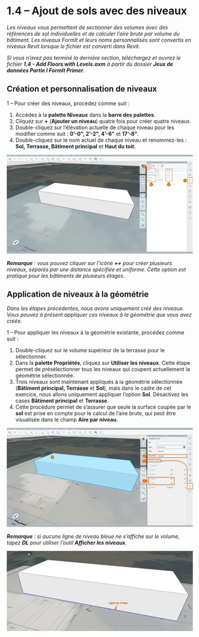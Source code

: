 # 1.4 – Ajout de sols avec des niveaux

_Les niveaux vous permettent de sectionner des volumes avec des références de sol individuelles et de calculer l’aire brute par volume du bâtiment. Les niveaux FormIt et leurs noms personnalisés sont convertis en niveaux Revit lorsque le fichier est converti dans Revit._

_Si vous n’avez pas terminé la dernière section, téléchargez et ouvrez le fichier **1.4 - Add Floors with Levels.axm** à partir du dossier **Jeux de données Partie I FormIt Primer**._

## **Création et personnalisation de niveaux**

1 – Pour créer des niveaux, procédez comme suit :

1. Accédez à la **palette Niveaux** dans la **barre des palettes**.
2. Cliquez sur **+** \(**Ajouter un niveau**\) quatre fois pour créer quatre niveaux.
3. Double-cliquez sur l’élévation actuelle de chaque niveau pour les modifier comme suit : **0’-0", 2’-2", 4’-6"** et **17’-8"**.
4. Double-cliquez sur le nom actuel de chaque niveau et renommez-les : **Sol, Terrasse, Bâtiment principal** et **Haut du toit.**

![](../../.gitbook/assets/0%20%2816%29.png)

_**Remarque** : vous pouvez cliquer sur l’icône_ _**++**_ _pour créer plusieurs niveaux, séparés par une distance spécifiée et uniforme. Cette option est pratique pour les bâtiments de plusieurs étages_.

## **Application de niveaux à la géométrie**

_Dans les étapes précédentes, nous avons uniquement créé des niveaux. Vous pouvez à présent appliquer ces niveaux à la géométrie que vous avez créée._

1 – Pour appliquer les niveaux à la géométrie existante, procédez comme suit :

1. Double-cliquez sur le volume supérieur de la terrasse pour le sélectionner.
2. Dans la **palette Propriétés**, cliquez sur **Utiliser les niveaux**. Cette étape permet de présélectionner tous les niveaux qui coupent actuellement la géométrie sélectionnée.
3. Trois niveaux sont maintenant appliqués à la géométrie sélectionnée \(**Bâtiment principal, Terrasse** et **Sol**\), mais dans le cadre de cet exercice, nous allons uniquement appliquer l’option **Sol**. Désactivez les cases **Bâtiment principal** et **Terrasse**.
4. Cette procédure permet de s’assurer que seule la surface coupée par le **sol** est prise en compte pour le calcul de l’aire brute, qui peut être visualisée dans le champ **Aire par niveau**.

![](../../.gitbook/assets/1%20%284%29.png)

_**Remarque** : si aucune ligne de niveau bleue ne s’affiche sur le volume, tapez_ _**DL**_ _pour utiliser l’outil_ _**Afficher les niveaux**._

![](../../.gitbook/assets/2%20%283%29.png)


